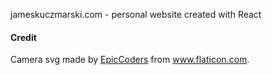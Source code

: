 jameskuczmarski.com - personal website created with React

#### Credit
Camera svg made by <a href="http://www.flaticon.com/authors/epiccoders" title="EpicCoders">EpicCoders</a> from www.flaticon.com.